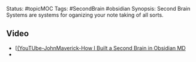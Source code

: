 Status: #topicMOC
Tags: #SecondBrain #obsidian 
Synopsis:  Second Brain Systems are systems for oganizing your note taking of all sorts.

## Video
* [[(YouTUbe-JohnMaverick-How I  Built a Second Brain in Obsidian MD](https://www.youtube.com/watch?v=-bdE_54UUA4&t=188s)
* 